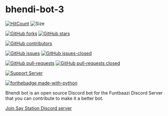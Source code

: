 # bhendi-bot-3


[![HitCount](http://hits.dwyl.com/nikhilvayeda/bhendi-bot-3.svg)](https://github.com/nikhilvayeda/bhendi-bot-3)
![Size](https://github-size-badge.herokuapp.com/nikhilvayeda/bhendi-bot-3.svg)

[![GitHub forks](https://img.shields.io/github/forks/nikhilvayeda/bhendi-bot-3.svg?style=social&label=Fork&maxAge=2592000)](https://github.com/nikhilvayeda/bhendi-bot-3/network)
[![GitHub stars](https://img.shields.io/github/stars/nikhilvayeda/bhendi-bot-3.svg?style=social&label=Star&maxAge=2592000)](https://GitHub.com/nikhilvayeda/bhendi-bot-3/stargazers/)

[![GitHub contributors](https://img.shields.io/github/contributors/nikhilvayeda/bhendi-bot-3.svg)](https://GitHub.com/nikhilvayeda/bhendi-bot-3/graphs/contributors/)

[![GitHub issues](https://img.shields.io/github/issues/nikhilvayeda/bhendi-bot-3.svg)](https://GitHub.com/nikhilvayeda/bhendi-bot-3/issues/)
[![GitHub issues-closed](https://img.shields.io/github/issues-closed/nikhilvayeda/bhendi-bot-3.svg)](https://GitHub.com/nikhilvayeda/bhendi-bot-3/issues?q=is%3Aissue+is%3Aclosed)

[![GitHub pull-requests](https://img.shields.io/github/issues-pr/nikhilvayeda/bhendi-bot-3.svg)](https://github.com/nikhilvayeda/bhendi-bot-3/pulls?q=is%3Apr+is%3Aopen+)
[![GitHub pull-requests closed](https://img.shields.io/github/issues-pr-closed/nikhilvayeda/bhendi-bot-3.svg)](https://github.com/nikhilvayeda/bhendi-bot-3/pulls?q=is%3Apr+is%3Aclosed)

[![Support Server](https://img.shields.io/discord/722336877524418620.svg?label=Discord&logo=Discord&colorB=7289da&style=for-the-badge)](https://discord.gg/z3M7Q3Q)

[![forthebadge made-with-python](http://ForTheBadge.com/images/badges/made-with-python.svg)](https://www.python.org/)


Bhendi bot is an open source Discord bot for the Funtbaazi Discord Server
that you can contribute to make it a better bot.

[Join Say Station Discord server](https://discord.gg/z3M7Q3Q)

